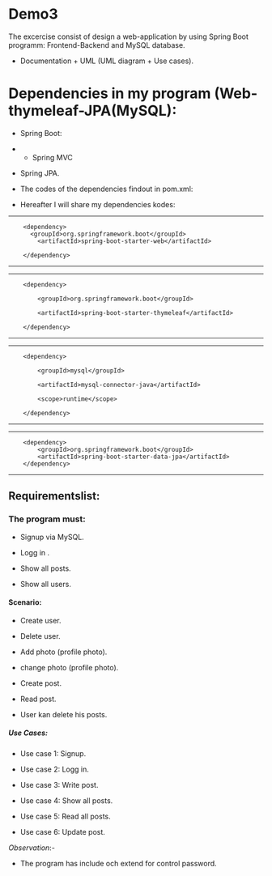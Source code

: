 

# Demo3

The excercise consist of design a web-application by using Spring Boot programm:
Frontend-Backend and MySQL database.


* Documentation + UML (UML diagram + Use cases).



# Dependencies in my  program (Web-thymeleaf-JPA(MySQL):

* Spring Boot:

* * Spring MVC

* Spring JPA.

* The codes of the dependencies findout in pom.xml:
* Hereafter I will share my dependencies kodes:
***

        <dependency>
          <groupId>org.springframework.boot</groupId>
            <artifactId>spring-boot-starter-web</artifactId>
        
        </dependency>



***



***

        <dependency>

            <groupId>org.springframework.boot</groupId>

            <artifactId>spring-boot-starter-thymeleaf</artifactId>

        </dependency>



***



***

        <dependency>

            <groupId>mysql</groupId>

            <artifactId>mysql-connector-java</artifactId>

            <scope>runtime</scope>

        </dependency>



***

***

        <dependency>
            <groupId>org.springframework.boot</groupId>
            <artifactId>spring-boot-starter-data-jpa</artifactId>
        </dependency>



***





## Requirementslist:

### The program must:

* Signup via MySQL.

* Logg in .

* Show all posts.

* Show all users.




#### Scenario:

* Create user.

* Delete user.

* Add photo (profile photo).

* change photo (profile photo).

* Create post.

* Read post.

* User kan delete his posts.



##### Use Cases:

* Use case 1: Signup.

* Use case 2: Logg in.

* Use case 3: Write post.

* Use case 4: Show all posts.

* Use case 5: Read all posts.

* Use case 6: Update post.



*Observation*:-

* The program has include och extend for control password.


